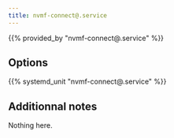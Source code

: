 ```yaml
---
title: nvmf-connect@.service
---
```


{{% provided_by "nvmf-connect@.service" %}}

## Options

{{% systemd_unit "nvmf-connect@.service" %}}

## Additionnal notes

Nothing here.